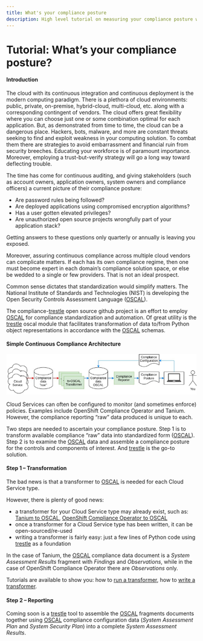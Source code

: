 ```yaml
---
title: What's your compliance posture
description: High level tutorial on measuring your compliance posture with compliance-trestle
---
```


# Tutorial: What’s your compliance posture?

#### Introduction

The cloud with its continuous integration and continuous deployment is the modern computing paradigm. There is a plethora of cloud environments: public, private, on-premise, hybrid-cloud, multi-cloud, etc. along with a corresponding contingent of vendors. The cloud offers great flexibility where you can choose just one or some combination optimal for each application. But, as demonstrated from time to time, the cloud can be a dangerous place. Hackers, bots, malware, and more are constant threats seeking to find and exploit weakness in your computing solution. To combat them there are strategies to avoid embarrassment and financial ruin from security breeches. Educating your workforce is of paramount importance. Moreover, employing a trust-but-verify strategy will go a long way toward deflecting trouble.

The time has come for continuous auditing, and giving stakeholders (such as account owners, application owners, system owners and compliance officers) a current picture of their compliance posture:

- Are password rules being followed?
- Are deployed applications using compromised encryption algorithms?
- Has a user gotten elevated privileges?
- Are unauthorized open source projects wrongfully part of your application stack?

Getting answers to these questions only quarterly or annually is leaving you exposed.

Moreover, assuring continuous compliance across multiple cloud vendors can complicate matters. If each has its own compliance regime, then one must become expert in each domain’s compliance solution space, or else be wedded to a single or few providers. That is not an ideal prospect.

Common sense dictates that standardization would simplify matters. The National Institute of Standards and Technologies (NIST) is developing the Open Security Controls Assessment Language ([OSCAL](https://pages.nist.gov/OSCAL)).

The compliance-[trestle](../index.md) open source github project is an effort to employ [OSCAL](https://pages.nist.gov/OSCAL) for compliance standardization and automation. Of great utility is the [trestle](../index.md) oscal module that facilitates transformation of data to/from Python object representations in accordance with the [OSCAL](https://pages.nist.gov/OSCAL) schemas.

#### Simple Continuous Compliance Architecture

![Continuous Compliance Reporting](./compliance_posture/ContinuousCompliance.jpg)

Cloud Services can often be configured to monitor (and sometimes enforce) policies. Examples include OpenShift Compliance Operator and Tanium. However, the compliance reporting “raw” data produced is unique to each.

Two steps are needed to ascertain your compliance posture. Step 1 is to transform available compliance “raw” data into standardized form ([OSCAL](https://pages.nist.gov/OSCAL)). Step 2 is to examine the [OSCAL](https://pages.nist.gov/OSCAL) data and assemble a compliance posture for the controls and components of interest. And [trestle](../index.md) is the go-to solution.

#### Step 1 – Transformation

The bad news is that a transformer to [OSCAL](https://pages.nist.gov/OSCAL) is needed for each Cloud Service type.

However, there is plenty of good news:

- a transformer for your Cloud Service type may already exist, such as: [Tanium to OSCAL](https://github.com/oscal-compass/compliance-trestle/blob/main/trestle/tasks/tanium_result_to_oscal_ar.py), [OpenShift Compliance Operator to OSCAL](https://github.com/oscal-compass/compliance-trestle/blob/main/trestle/tasks/xccdf_result_to_oscal_ar.py)
- once a transformer for a Cloud Service type has been written, it can be open-sourced/re-used
- writing a transformer is fairly easy: just a few lines of Python code using [trestle](../index.md) as a foundation

In the case of Tanium, the [OSCAL](https://pages.nist.gov/OSCAL) compliance data document is a *System Assessment Results* fragment with *Findings* and *Observations*, while in the case of OpenShift Compliance Operator there are *Observations* only.

Tutorials are available to show you: how to [run a transformer](Transformers_and_Tasks/Tanium_result_to_oscal_ar.md), how to [write a transformer](Transformers_and_Tasks/transformer_construction.md).

#### Step 2 – Reporting

Coming soon is a [trestle](../index.md) tool to assemble the [OSCAL](https://pages.nist.gov/OSCAL) fragments documents together using [OSCAL](https://pages.nist.gov/OSCAL) compliance configuration data (*System Assessment Plan*  and *System Security Plan*) into a complete *System Assessment Results*.
